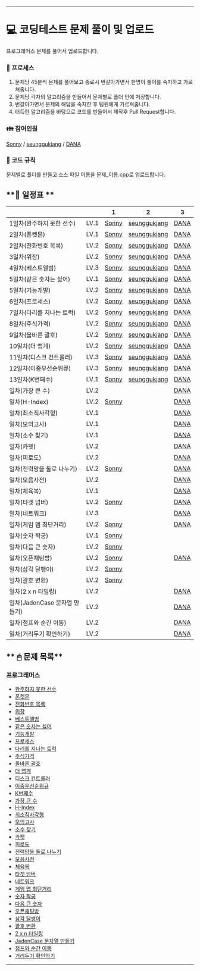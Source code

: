 
------

# 💻 **코딩테스트 문제 풀이 및 업로드**

프로그래머스 문제를 풀어서 업로드합니다.

### 🤠 프로세스

1. 문제당 45분씩 문제를 풀어보고 종료시 번갈아가면서 한명이 풀이를 숙지하고 가르쳐줍니다.
2. 문제당 각자의 알고리즘을 만들어서 문제별로 폴더 안에 저장합니다.
3. 번갈아가면서 문제의 해답을 숙지한 후 팀원에게 가르쳐줍니다.
4. 터득한 알고리즘을 바탕으로 코드를 만들어서 제작후 Pull Request합니다.

### 👪 참여인원

[Sonny](https://github.com/SonJunHyuck) /
[seunggukjang](https://github.com/seunggukjang) /
[DANA](https://github.com/danakim1019)


### 🏁 코드 규칙

문제별로 폴더를 만들고 소스 파일 이름을 문제_이름.cpp로 업로드합니다.

## **📅 일정표 **

| | |1|2|3|
|:----|:-:|:-:|:-:|:-:|
|1일차(완주하지 못한 선수)|LV.1|[Sonny](Programmers/42576/42576_Sonny.cpp)|[seunggukjang](Programmers/42576/42576_seunggukjang.cpp)|[DANA](Programmers/42576/42576_DANA.cpp)|
|2일차(폰켓몬)|LV.1|[Sonny](Programmers/1845/1845_Sonny.cpp)|[seunggukjang](Programmers/1845/1845_seunggukjang.cpp)|[DANA](Programmers/1845/1845_DANA.cpp)|
|2일차(전화번호 목록)|LV.2|[Sonny](Programmers/42577/42577_Sonny.cpp)|[seunggukjang](Programmers/42577/42577_seunggukjang.cpp)|[DANA](Programmers/42577/42577_DANA.cpp)|
|3일차(위장)|LV.2|[Sonny](Programmers/42578/42578_Sonny.cpp)|[seunggukjang](Programmers/42578/42578_seunggukjang.cpp)|[DANA](Programmers/42578/42578_DANA.cpp)|
|4일차(베스트앨범)|LV.3|[Sonny](Programmers/42579/42579_Sonny.cpp)|[seunggukjang](Programmers/42579/42579_seunggukjang.cpp)|[DANA](Programmers/42579/42579_DANA.cpp)|
|5일차(같은 숫자는 싫어)|LV.1|[Sonny](Programmers/12906/12906_Sonny.cpp)|[seunggukjang](Programmers/12906/12906_seunggukjang.cpp)|[DANA](Programmers/12906/12906_DANA.cpp)|
|5일차(기능개발)|LV.2|[Sonny](Programmers/42586/42586_Sonny.cpp)|[seunggukjang](Programmers/42586/42586_seunggukjang.cpp)|[DANA](Programmers/42586/42586_DANA.cpp)|
|6일차(프로세스)|LV.2|[Sonny](Programmers/42587/42587_Sonny.cpp)|[seunggukjang](Programmers/42587/42587_seunggukjang.cpp)|[DANA](Programmers/42587/42587_DANA.cpp)|
|7일차(다리를 지나는 트럭)|LV.2|[Sonny](Programmers/42583/42583_Sonny.cpp)|[seunggukjang](Programmers/42583/42583_seunggukjang.cpp)|[DANA](Programmers/42583/42583_DANA.cpp)|
|8일차(주식가격)|LV.2|[Sonny](Programmers/42584/42584_Sonny.cpp)|[seunggukjang](Programmers/42584/42584_seunggukjang.cpp)|[DANA](Programmers/42584/42584_DANA.cpp)|
|9일차(올바른 괄호)|LV.2|[Sonny](Programmers/12909/12909_Sonny.cpp)|[seunggukjang](Programmers/12909/12909_seunggukjang.cpp)|[DANA](Programmers/12909/12909_DANA.cpp)|
|10일차(더 맵게)|LV.2|[Sonny](Programmers/42626/42626_Sonny.cpp)|[seunggukjang](Programmers/42626/42626_seunggukjang.cpp)|[DANA](Programmers/42626/42626_DANA.cpp)|
|11일차(디스크 컨트롤러)|LV.3|[Sonny](Programmers/42627/42627_Sonny.cpp)|[seunggukjang](Programmers/42627/42627_seunggukjang.cpp)|[DANA](Programmers/42627/42627_DANA.cpp)|
|12일차(이중우선순위큐)|LV.3|[Sonny](Programmers/42628/42628_Sonny.cpp)|[seunggukjang](Programmers/42628/42628_seunggukjang.cpp)|[DANA](Programmers/42628/42628_DANA.cpp)|
|13일차(K번째수)|LV.1|[Sonny](Programmers/42748/42748_Sonny.cpp)|[seunggukjang](Programmers/42748/42748_seunggukjang.cpp)|[DANA](Programmers/42748/42748_DANA.cpp)|
|일차(가장 큰 수)|LV.2|[]()|[]()|[DANA](Programmers/42746/42746_DANA.cpp)|
|일차(H-Index)|LV.2|[Sonny](Programmers/42747/42747_sonny.cpp)|[]()|[DANA](Programmers/42747/42747_DANA.cpp)|
|일차(최소직사각형)|LV.1|[]()|[]()|[DANA](Programmers/86491/86491_DANA.cpp)|
|일차(모의고사)|LV.1|[]()|[]()|[DANA](Programmers/42840/42840_DANA.cpp)|
|일차(소수 찾기)|LV.1|[]()|[]()|[DANA](Programmers/42839/42839_DANA.cpp)|
|일차(카펫)|LV.2|[]()|[]()|[DANA](Programmers/42842/42842_DANA.cpp)|
|일차(피로도)|LV.2|[]()|[]()|[DANA](Programmers/87946/87946_DANA.cpp)|
|일차(전력망을 둘로 나누기)|LV.2|[Sonny](Programmers/86971/86971_sonny_BFS.cpp)|[]()|[DANA](Programmers/86971/86971_DANA.cpp)|
|일차(모음사전)|LV.2|[]()|[]()|[DANA](Programmers/84512/84512_DANA.cpp)|
|일차(체육복)|LV.1|[]()|[]()|[DANA](Programmers/42862/42862_DANA.cpp)|
|일차(타겟 넘버)|LV.2|[Sonny](Programmers/43165/43165_sonny.cpp)|[]()|[DANA](Programmers/43165/43165_DANA.cpp)|
|일차(네트워크)|LV.3|[]()|[]()|[DANA](Programmers/43162/43162_DANA.cpp)|
|일차(게임 맵 최단거리)|LV.2|[Sonny](Programmers/1844/1884_sonny.cpp)|[]()|[DANA](Programmers/1844/1884_DANA.cpp)|
|일차(숫자 짝궁)|LV.1|[Sonny](Programmers/131128/131128_sonny.cpp)|[]()|[]()|
|일차(다음 큰 숫자)|LV.2|[Sonny](Programmers/12911/12911_sonny.cpp)|[]()|[]()|
|일차(오픈채팅방)|LV.2|[Sonny](Programmers/42888/42888_sonny.cpp)|[]()|[DANA](Programmers/42888/42888_DANA.cpp)|
|일차(삼각 달팽이)|LV.2|[Sonny](Programmers/68645/68645_sonny.cpp)|[]()|[]()|
|일차(괄호 변환)|LV.2|[Sonny](Programmers/60058/60058_sonny.cpp)|[]()|[]()|
|일차(2 x n 타일링)|LV.2|[]()|[]()|[DANA](Programmers/12900/12900_DANA.cpp)|
|일차(JadenCase 문자열 만들기)|LV.2|[]()|[]()|[DANA](Programmers/12951/12951_DANA.cpp)|
|일차(점프와 순간 이동)|LV.2|[]()|[]()|[DANA](Programmers/12980/12980_DANA.cpp)|
|일차(거리두기 확인하기)|LV.2|[]()|[]()|[DANA](Programmers/81302/81302_DANA.cpp)|

## ** 🖱 문제 목록**

### 프로그래머스

- [완주하지 못한 선수](https://school.programmers.co.kr/learn/courses/30/lessons/42576)
- [폰켓몬](https://school.programmers.co.kr/learn/courses/30/lessons/1845)
- [전화번호 목록](https://school.programmers.co.kr/learn/courses/30/lessons/42577)
- [위장](https://school.programmers.co.kr/learn/courses/30/lessons/42578)
- [베스트앨범](https://school.programmers.co.kr/learn/courses/30/lessons/42579)
- [같은 숫자는 싫어](https://school.programmers.co.kr/learn/courses/30/lessons/12906)
- [기능개발](https://school.programmers.co.kr/learn/courses/30/lessons/42586)
- [프로세스](https://school.programmers.co.kr/learn/courses/30/lessons/42587)
- [다리를 지나는 트럭](https://school.programmers.co.kr/learn/courses/30/lessons/42583)
- [주식가격](https://school.programmers.co.kr/learn/courses/30/lessons/42584)
- [올바른 괄호](https://school.programmers.co.kr/learn/courses/30/lessons/12909)
- [더 맵게](https://school.programmers.co.kr/learn/courses/30/lessons/42626)
- [디스크 컨트롤러](https://school.programmers.co.kr/learn/courses/30/lessons/42627)
- [이중우선순위큐](https://school.programmers.co.kr/learn/courses/30/lessons/42628)
- [K번째수](https://school.programmers.co.kr/learn/courses/30/lessons/42748)
- [가장 큰 수](https://school.programmers.co.kr/learn/courses/30/lessons/42746)
- [H-Index](https://school.programmers.co.kr/learn/courses/30/lessons/42747)
- [최소직사각형](https://school.programmers.co.kr/learn/courses/30/lessons/86491)
- [모의고사](https://school.programmers.co.kr/learn/courses/30/lessons/42840)
- [소수 찾기](https://school.programmers.co.kr/learn/courses/30/lessons/42839)
- [카펫](https://school.programmers.co.kr/learn/courses/30/lessons/42842)
- [피로도](https://school.programmers.co.kr/learn/courses/30/lessons/87946)
- [전력망을 둘로 나누기](https://school.programmers.co.kr/learn/courses/30/lessons/86971)
- [모음사전](https://school.programmers.co.kr/learn/courses/30/lessons/84512)
- [체육복](https://school.programmers.co.kr/learn/courses/30/lessons/42862)
- [타겟 넘버](https://school.programmers.co.kr/learn/courses/30/lessons/43165)
- [네트워크](https://school.programmers.co.kr/learn/courses/30/lessons/43162)
- [게임 맵 최단거리](https://school.programmers.co.kr/learn/courses/30/lessons/1844)
- [숫자 짝궁](https://school.programmers.co.kr/learn/courses/30/lessons/131128)
- [다음 큰 숫자](https://school.programmers.co.kr/learn/courses/30/lessons/12911)
- [오픈채팅방](https://school.programmers.co.kr/learn/courses/30/lessons/42888)
- [삼각 달팽이](https://school.programmers.co.kr/learn/courses/30/lessons/68645)
- [괄호 변환](https://school.programmers.co.kr/learn/courses/30/lessons/60058)
- [2 x n 타일링](https://school.programmers.co.kr/learn/courses/30/lessons/12900)
- [JadenCase 문자열 만들기](https://school.programmers.co.kr/learn/courses/30/lessons/12951)
- [점프와 순간 이동](https://school.programmers.co.kr/learn/courses/30/lessons/12980)
- [거리두기 확인하기](https://school.programmers.co.kr/learn/courses/30/lessons/81302)

------

